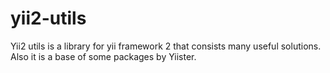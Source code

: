 # yii2-utils

Yii2 utils is a library for yii framework 2 that consists many useful solutions. Also it is a base of some packages by Yiister.
